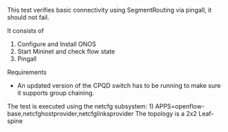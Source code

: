 This test verifies basic connectivity using SegmentRouting via pingall,
it should not fail.

It consists of 

1) Configure and Install ONOS
2) Start Mininet and check flow state
3) Pingall

Requirements

 - An updated version of the CPQD switch has to be running to make sure it supports group chaining.

The test is executed using the netcfg subsystem:
    1) APPS=openflow-base,netcfghostprovider,netcfglinksprovider
The topology is a 2x2 Leaf-spine
